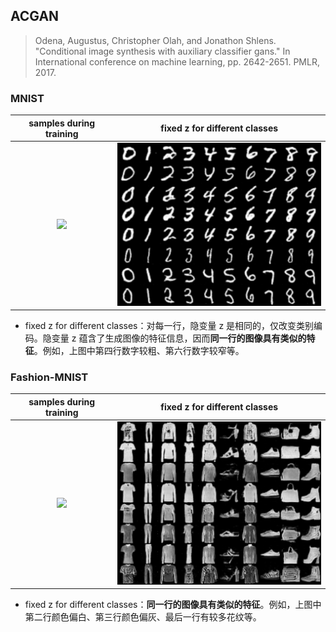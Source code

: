 ## ACGAN

> Odena, Augustus, Christopher Olah, and Jonathon Shlens. "Conditional image synthesis with auxiliary classifier gans." In International conference on machine learning, pp. 2642-2651. PMLR, 2017.



### MNIST

|              samples during training               |          fixed z for different classes           |
| :------------------------------------------------: | :----------------------------------------------: |
| <img src="./assets/mnist_samples.gif" width=360 /> | <img src="./assets/mnist_fix_z.png" width=360 /> |

- fixed z for different classes：对每一行，隐变量 z 是相同的，仅改变类别编码。隐变量 z 蕴含了生成图像的特征信息，因而**同一行的图像具有类似的特征**。例如，上图中第四行数字较粗、第六行数字较窄等。



### Fashion-MNIST

|                  samples during training                   |              fixed z for different classes               |
| :--------------------------------------------------------: | :------------------------------------------------------: |
| <img src="./assets/fashion_mnist_samples.gif" width=360 /> | <img src="./assets/fashion_mnist_fix_z.png" width=360 /> |

- fixed z for different classes：**同一行的图像具有类似的特征**。例如，上图中第二行颜色偏白、第三行颜色偏灰、最后一行有较多花纹等。

